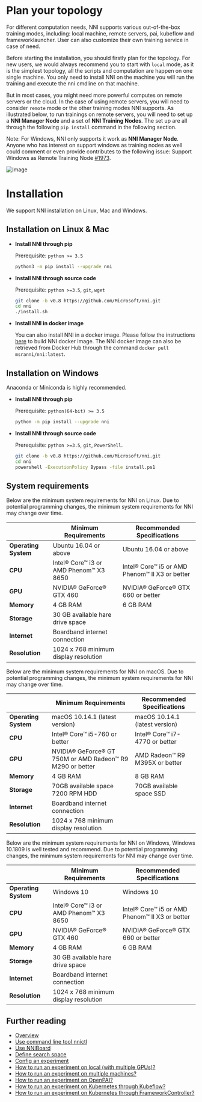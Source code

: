 # Plan your topology
For different computation needs, NNI supports various out-of-the-box training modes, including: local machine, remote servers, pai, kubeflow and frameworklauncher. User can also customize their own training service in case of need.

Before starting the installation, you should firstly plan for the topology. For new users, we would always recommend you to start with `local` mode, as it is the simplest topology, all the scripts and computation are happen on one single machine. You only need to install NNI on the machine you will run the training and execute the nni cmdline on that machine. 

But in most cases, you might need more powerful computes on remote servers or the cloud. In the case of using remote servers, you will need to consider `remote` mode or the other training modes NNI supports. As illustrated below, to run trainings on remote servers, you will need to set up a **NNI Manager Node** and a set of **NNI Training Nodes**. The set up are all through the following `pip install` command in the following section.

Note: For Windows, NNI only supports it work as **NNI Manager Node**. Anyone who has interest on support windows as training nodes as well could comment or even provide contributes to the following issue: Support Windows as Remote Training Node [#1973](https://github.com/microsoft/nni/issues/1973).


![image](https://user-images.githubusercontent.com/39592018/72716629-82ea5e00-3bad-11ea-8536-b7a21fa22417.png)

# Installation

We support NNI installation on Linux, Mac and Windows.

## **Installation on Linux & Mac**

* __Install NNI through pip__

  Prerequisite: `python >= 3.5`

  ```bash
  python3 -m pip install --upgrade nni
  ```

* __Install NNI through source code__

  Prerequisite: `python >=3.5`, `git`, `wget`

  ```bash
  git clone -b v0.8 https://github.com/Microsoft/nni.git
  cd nni
  ./install.sh
  ```

* __Install NNI in docker image__

  You can also install NNI in a docker image. Please follow the instructions [here](https://github.com/Microsoft/nni/tree/master/deployment/docker/README.md) to build NNI docker image. The NNI docker image can also be retrieved from Docker Hub through the command `docker pull msranni/nni:latest`.

## **Installation on Windows**

  Anaconda or Miniconda is highly recommended.

* __Install NNI through pip__

  Prerequisite: `python(64-bit) >= 3.5`

  ```bash
  python -m pip install --upgrade nni
  ```

* __Install NNI through source code__

  Prerequisite: `python >=3.5`, `git`, `PowerShell`.

  ```bash
  git clone -b v0.8 https://github.com/Microsoft/nni.git
  cd nni
  powershell -ExecutionPolicy Bypass -file install.ps1
  ```

## **System requirements**

Below are the minimum system requirements for NNI on Linux. Due to potential programming changes, the minimum system requirements for NNI may change over time.

||Minimum Requirements|Recommended Specifications|
|---|---|---|
|**Operating System**|Ubuntu 16.04 or above|Ubuntu 16.04 or above|
|**CPU**|Intel® Core™ i3 or AMD Phenom™ X3 8650|Intel® Core™ i5 or AMD Phenom™ II X3 or better|
|**GPU**|NVIDIA® GeForce® GTX 460|NVIDIA® GeForce® GTX 660 or better|
|**Memory**|4 GB RAM|6 GB RAM|
|**Storage**|30 GB available hare drive space|
|**Internet**|Boardband internet connection|
|**Resolution**|1024 x 768 minimum display resolution|

Below are the minimum system requirements for NNI on macOS. Due to potential programming changes, the minimum system requirements for NNI may change over time.

||Minimum Requirements|Recommended Specifications|
|---|---|---|
|**Operating System**|macOS 10.14.1 (latest version)|macOS 10.14.1 (latest version)|
|**CPU**|Intel® Core™ i5-760 or better|Intel® Core™ i7-4770 or better|
|**GPU**|NVIDIA® GeForce® GT 750M or AMD Radeon™ R9 M290 or better|AMD Radeon™ R9 M395X or better|
|**Memory**|4 GB RAM|8 GB RAM|
|**Storage**|70GB available space 7200 RPM HDD|70GB available space SSD|
|**Internet**|Boardband internet connection|
|**Resolution**|1024 x 768 minimum display resolution|

Below are the minimum system requirements for NNI on Windows, Windows 10.1809 is well tested and recommend. Due to potential programming changes, the minimum system requirements for NNI may change over time.

||Minimum Requirements|Recommended Specifications|
|---|---|---|
|**Operating System**|Windows 10|Windows 10|
|**CPU**|Intel® Core™ i3 or AMD Phenom™ X3 8650|Intel® Core™ i5 or AMD Phenom™ II X3 or better|
|**GPU**|NVIDIA® GeForce® GTX 460|NVIDIA® GeForce® GTX 660 or better|
|**Memory**|4 GB RAM|6 GB RAM|
|**Storage**|30 GB available hare drive space|
|**Internet**|Boardband internet connection|
|**Resolution**|1024 x 768 minimum display resolution|

## Further reading

* [Overview](../Overview.md)
* [Use command line tool nnictl](Nnictl.md)
* [Use NNIBoard](WebUI.md)
* [Define search space](SearchSpaceSpec.md)
* [Config an experiment](ExperimentConfig.md)
* [How to run an experiment on local (with multiple GPUs)?](../TrainingService/LocalMode.md)
* [How to run an experiment on multiple machines?](../TrainingService/RemoteMachineMode.md)
* [How to run an experiment on OpenPAI?](../TrainingService/PaiMode.md)
* [How to run an experiment on Kubernetes through Kubeflow?](../TrainingService/KubeflowMode.md)
* [How to run an experiment on Kubernetes through FrameworkController?](../TrainingService/FrameworkControllerMode.md)

